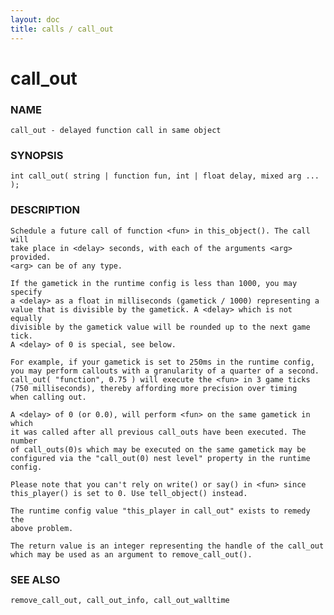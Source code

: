```yaml
---
layout: doc
title: calls / call_out
---
```

# call_out

### NAME

    call_out - delayed function call in same object

### SYNOPSIS

    int call_out( string | function fun, int | float delay, mixed arg ... );

### DESCRIPTION

    Schedule a future call of function <fun> in this_object(). The call will
    take place in <delay> seconds, with each of the arguments <arg> provided.
    <arg> can be of any type.

    If the gametick in the runtime config is less than 1000, you may specify
    a <delay> as a float in milliseconds (gametick / 1000) representing a
    value that is divisible by the gametick. A <delay> which is not equally
    divisible by the gametick value will be rounded up to the next game tick.
    A <delay> of 0 is special, see below.

    For example, if your gametick is set to 250ms in the runtime config,
    you may perform callouts with a granularity of a quarter of a second.
    call_out( "function", 0.75 ) will execute the <fun> in 3 game ticks
    (750 milliseconds), thereby affording more precision over timing
    when calling out.

    A <delay> of 0 (or 0.0), will perform <fun> on the same gametick in which
    it was called after all previous call_outs have been executed. The number
    of call_outs(0)s which may be executed on the same gametick may be
    configured via the "call_out(0) nest level" property in the runtime config.

    Please note that you can't rely on write() or say() in <fun> since
    this_player() is set to 0. Use tell_object() instead.

    The runtime config value "this_player in call_out" exists to remedy the
    above problem.

    The return value is an integer representing the handle of the call_out
    which may be used as an argument to remove_call_out().

### SEE ALSO

    remove_call_out, call_out_info, call_out_walltime

